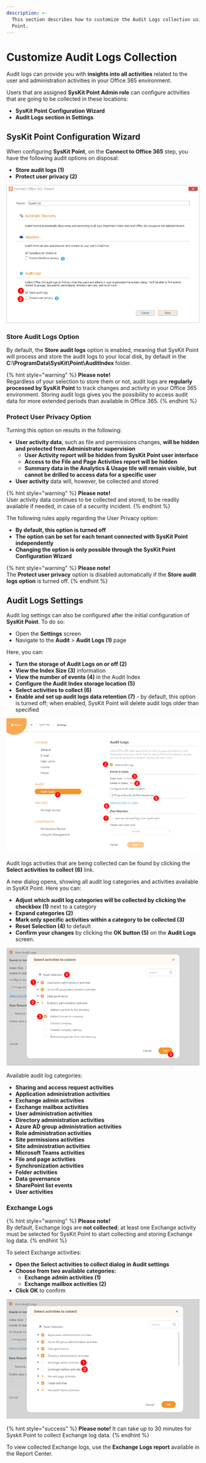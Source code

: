 ```yaml
---
description: >-
  This section describes how to customize the Audit Logs collection using SysKit
  Point.
---
```


# Customize Audit Logs Collection

Audit logs can provide you with **insights into all activities** related to the user and administration activities in your Office 365 environment.‌

Users that are assigned **SysKit Point Admin role** can configure activities that are going to be collected in these locations:

* **SysKit Point Configuration Wizard**
* **Audit Logs section in Settings**

## SysKit Point Configuration Wizard

When configuring **SysKit Point**, on the **Connect to Office 365** step, you have the following audit options on disposal:

* **Store audit logs \(1\)**
* **Protect user privacy \(2\)**

![SysKit Point Configuration - Audit logs options](../.gitbook/assets/customize-audit-logs-collection-01-audit-options.png)

### Store Audit Logs Option

By default, the **Store audit logs** option is enabled, meaning that SysKit Point will process and store the audit logs to your local disk, by default in the **C:\ProgramData\SysKit\Point\AuditIndex** folder.

{% hint style="warning" %}
**Please note!**  
Regardless of your selection to store them or not, audit logs are **regularly processed by SysKit Point** to track changes and activity in your Office 365 environment. Storing audit logs gives you the possibility to access audit data for more extended periods than available in Office 365.
{% endhint %}

### Protect User Privacy Option

Turning this option on results in the following:

* **User activity data**, such as file and permissions changes, **will be hidden and protected from Administrator supervision** 
  * **User Activity report will be hidden from SysKit Point user interface**
  * **Access to the File and Page Activities report will be hidden**
  * **Summary data in the Analytics & Usage tile will remain visible, but cannot be drilled to access data for a specific user**
* **User activity** data will, however, be collected and stored

{% hint style="warning" %}
**Please note!**  
User activity data continues to be collected and stored, to be readily available if needed, in case of a security incident.
{% endhint %}

The following rules apply regarding the User Privacy option:

* **By default, this option is turned off**
* **The option can be set for each tenant connected with SysKit Point independently**
* **Changing the option is only possible through the SysKit Point Configuration Wizard**

{% hint style="warning" %}
**Please note!**  
The **Protect user privacy** option is disabled automatically if the **Store audit logs option** is turned off.
{% endhint %}

## Audit Logs Settings

Audit log settings can also be configured after the initial configuration of **SysKit Point**. To do so:

* Open the **Settings** screen
* Navigate to the **Audit** &gt; **Audit Logs \(1\)** page

Here, you can:

* **Turn the storage of Audit Logs on or off \(2\)**
* **View the Index Size \(3\)** information
* **View the number of events \(4\)** in the Audit Index
* **Configure the Audit Index storage location \(5\)**
* **Select activities to collect \(6\)**
* **Enable and set up audit logs data retention \(7\)** - by default, this option is turned off; when enabled, SysKit Point will delete audit logs older than specified

![Audit Logs Settings](../.gitbook/assets/customize-audit-logs-collection-02-audit-settings.png)

Audit logs activities that are being collected can be found by clicking the **Select activities to collect \(6\)** link.

A new dialog opens, showing all audit log categories and activities available in SysKit Point. Here you can:

* **Adjust which audit log categories will be collected by clicking the checkbox \(1\)** next to a category
* **Expand categories \(2\)**
* **Mark only specific activities within a category to be collected \(3\)**
* **Reset Selection \(4\)** to default
* **Confirm your changes** by clicking the **OK button \(5\)** on the **Audit Logs** screen.

![Select activities to collect screen](../.gitbook/assets/customize-audit-logs-collection-03-select-activities.png)

Available audit log categories:

* **Sharing and access request activities**
* **Application administration activities**
* **Exchange admin activities**
* **Exchange mailbox activities**
* **User administration activities**
* **Directory administration activities**
* **Azure AD group administration activities**
* **Role administration activities**
* **Site permissions activities**
* **Site administration activities**
* **Microsoft Teams activities**
* **File and page activities**
* **Synchronization activities**
* **Folder activities**
* **Data governance**
* **SharePoint list events**
* **User activities**

### Exchange Logs

{% hint style="warning" %}
**Please note!**  
By default, Exchange logs are **not collected**; at least one Exchange activity must be selected for SysKit Point to start collecting and storing Exchange log data.
{% endhint %}

To select Exchange activities:

* **Open the Select activities to collect dialog in Audit settings**
* **Choose from two available categories:**
  * **Exchange admin activities \(1\)**
  * **Exchange mailbox activities \(2\)**
* **Click OK** to confirm

![Exchange log categories](../.gitbook/assets/customize-audit-logs-collection-04-exchange-categories.png)

{% hint style="success" %}
**Please note!** It can take up to 30 minutes for Syskit Point to collect Exchange log data.
{% endhint %}

To view collected Exchange logs, use the **Exchange Logs report** available in the Report Center.

